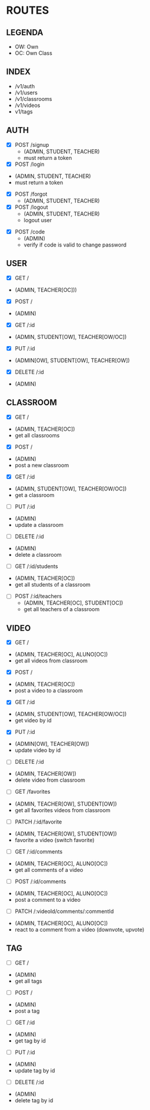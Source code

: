 # ROUTES

## LEGENDA
- OW: Own
- OC: Own Class

## INDEX
- /v1/auth
- /v1/users
- /v1/classrooms
- /v1/videos
- v1/tags

## AUTH
- [x] POST /signup
  - (ADMIN, STUDENT, TEACHER)
  - must return a token
- [x]  POST /login
  - (ADMIN, STUDENT, TEACHER)
  - must return a token
- [x] POST /forgot
  - (ADMIN, STUDENT, TEACHER)
- [x] POST /logout
  - (ADMIN, STUDENT, TEACHER)
  - logout user
<!-- - [ ] POST /me
  - (ADMIN[OW], STUDENT[OW], TEACHER[OW])
  - must return user data -->
- [x] POST /code
  - (ADMIN)
  - verify if code is valid to change password

## USER
- [x]  GET /
  - (ADMIN, TEACHER[OC])) 
- [x]  POST /
  - (ADMIN)
- [x]  GET /:id
  - (ADMIN, STUDENT[OW], TEACHER[OW/OC])
- [x]  PUT /:id
  - (ADMIN[OW], STUDENT[OW], TEACHER[OW])
- [x]  DELETE /:id
  - (ADMIN)

## CLASSROOM
- [x]  GET /
  - (ADMIN, TEACHER[OC])
  - get all classrooms
- [x]  POST /
  - (ADMIN)
  - post a new classroom
- [x]  GET /:id
  - (ADMIN, STUDENT[OW], TEACHER[OW/OC])
  - get a classroom
- [ ]  PUT /:id
  - (ADMIN)
  - update a classroom
- [ ]  DELETE /:id
  - (ADMIN)
  - delete a classroom
- [ ]  GET /:id/students
  - (ADMIN, TEACHER[OC])
  - get all students of a classroom
- [ ] POST /:id/teachers
  - (ADMIN, TEACHER[OC], STUDENT[OC])
  - get all teachers of a classroom

## VIDEO
- [x]  GET /
  - (ADMIN, TEACHER[OC], ALUNO[OC])
  - get all videos from classroom
- [x]  POST /
  - (ADMIN, TEACHER[OC])
  - post a video to a classroom
- [x]  GET /:id
  - (ADMIN, STUDENT[OW], TEACHER[OW/OC])
  - get video by id
- [x]  PUT /:id
  - (ADMIN[OW], TEACHER[OW])
  - update video by id
- [ ]  DELETE /:id
  - (ADMIN, TEACHER[OW])
  - delete video from classroom
- [ ]  GET /favorites
  - (ADMIN, TEACHER[OW], STUDENT[OW])
  - get all favorites videos from classroom
- [ ]  PATCH /:id/favorite
  - (ADMIN, TEACHER[OW], STUDENT[OW])
  - favorite a video (switch favorite)
- [ ]  GET /:id/comments
  - (ADMIN, TEACHER[OC], ALUNO[OC])
  - get all comments of a video
- [ ]  POST /:id/comments
  - (ADMIN, TEACHER[OC], ALUNO[OC])
  - post a comment to a video
<!-- - [ ]  GET /:id/comments/:id
  - (ADMIN, TEACHER[OC], ALUNO[OC])
  - get a specific comment from a video -->
- [ ]  PATCH /:videoId/comments/:commentId
  - (ADMIN, TEACHER[OC], ALUNO[OC])
  - react to a comment from a video (downvote, upvote)

## TAG
- [ ]  GET /
  - (ADMIN)
  - get all tags
- [ ]  POST /
  - (ADMIN)
  - post a tag
- [ ]  GET /:id
  - (ADMIN)
  - get tag by id
- [ ]  PUT /:id
  - (ADMIN)
  - update tag by id
- [ ]  DELETE /:id
  - (ADMIN)
  - delete tag by id